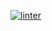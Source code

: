  [![linter](https://github.com/<morgan-bronson>/<Unit2-01-Dailu-Assignment>/workflows/linter/badge.svg)](https://github.com/marketplace/actions/super-linter)  
